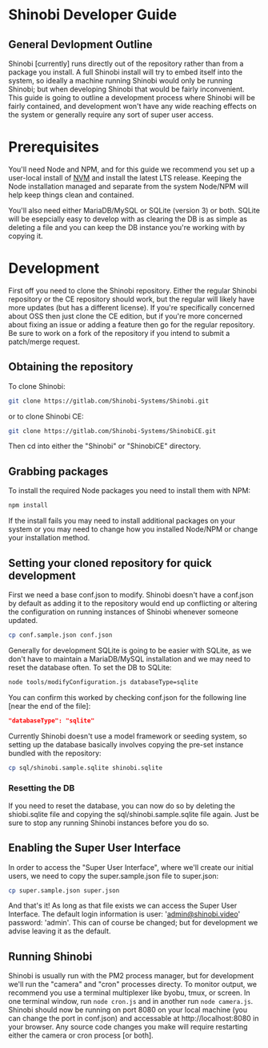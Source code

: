 Shinobi Developer Guide
=======================

General Devlopment Outline
--------------------------
Shinobi [currently] runs directly out of the repository rather than from a package you install. 
A full Shinobi install will try to embed itself into the system, so ideally a machine running 
Shinobi would only be running Shinobi; but when developing Shinobi that would be fairly 
inconvenient. This guide is going to outline a development process where Shinobi will be fairly 
contained, and development won't have any wide reaching effects on the system or generally require 
any sort of super user access.  
  
Prerequisites
=============
You'll need Node and NPM, and for this guide we recommend you set up a user-local install of 
[NVM](https://github.com/creationix/nvm) and install the latest LTS release. Keeping the Node 
installation managed and separate from the system Node/NPM will help keep things clean and 
contained.  
  
You'll also need either MariaDB/MySQL or SQLite (version 3) or both. SQLite will be esepcially 
easy to develop with as clearing the DB is as simple as deleting a file and you can keep the DB 
instance you're working with by copying it.

Development
===========
First off you need to clone the Shinobi repository. Either the regular Shinobi repository or the 
CE repository should work, but the regular will likely have more updates (but has a different 
license). If you're specifically concerned about OSS then just clone the CE edition, but if 
you're more concerned about fixing an issue or adding a feature then go for the regular 
repository. Be sure to work on a fork of the repository if you intend to submit a patch/merge 
request.

Obtaining the repository
------------------------
To clone Shinobi:
```sh
git clone https://gitlab.com/Shinobi-Systems/Shinobi.git
```

or to clone Shinobi CE:
```sh
git clone https://gitlab.com/Shinobi-Systems/ShinobiCE.git
```
Then cd into either the "Shinobi" or "ShinobiCE" directory.

Grabbing packages
-----------------
To install the required Node packages you need to install them with NPM:
```sh
npm install
```
If the install fails you may need to install additional packages on your system or you may need 
to change how you installed Node/NPM or change your installation method.

Setting your cloned repository for quick development
----------------------------------------------------
First we need a base conf.json to modify. Shinobi doesn't have a conf.json by default as 
adding it to the repository would end up conflicting or altering the configuration on running 
instances of Shinobi whenever someone updated.
```sh
cp conf.sample.json conf.json
```
Generally for development SQLite is going to be easier with SQLite, as we don't have to maintain 
a MariaDB/MySQL installation and we may need to reset the database often. To set the DB to SQLite:
```sh
node tools/modifyConfiguration.js databaseType=sqlite
```
You can confirm this worked by checking conf.json for the following line 
\[near the end of the file\]:
```json
"databaseType": "sqlite"
```
  
Currently Shinobi doesn't use a model framework or seeding system, so setting up the database 
basically involves copying the pre-set instance bundled with the repository:
```sh
cp sql/shinobi.sample.sqlite shinobi.sqlite
```
  
### Resetting the DB
If you need to reset the database, you can now do so by deleting the shiobi.sqlite file and 
copying the sql/shinobi.sample.sqlite file again. Just be sure to stop any running Shinobi 
instances before you do so.

Enabling the Super User Interface
---------------------------------
In order to access the "Super User Interface", where we'll create our initial users, we need to 
copy the super.sample.json file to super.json:
```sh
cp super.sample.json super.json
```
And that's it! As long as that file exists we can access the Super User Interface. The default 
login information is user: 'admin@shinobi.video' password: 'admin'. This can of course be changed; 
but for development we advise leaving it as the default.

Running Shinobi
---------------
Shinobi is usually run with the PM2 process manager, but for development we'll run the "camera" 
and "cron" processes directy. To monitor output, we recommend you use a terminal multiplexer like 
byobu, tmux, or screen. In one terminal window, run ```node cron.js``` and in another run 
```node camera.js```. Shinobi should now be running on port 8080 on your local machine (you can 
change the port in conf.json) and accessable at http://localhost:8080 in your browser. Any source 
code changes you make will require restarting either the camera or cron process [or both].
